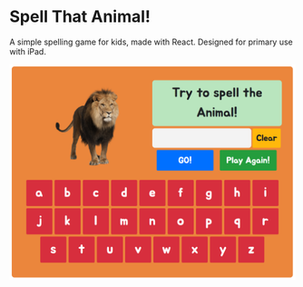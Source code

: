 # Spell That Animal!

A simple spelling game for kids, made with React. Designed for primary use with iPad.

![alt text](project_image/spell_that_animal.png)
